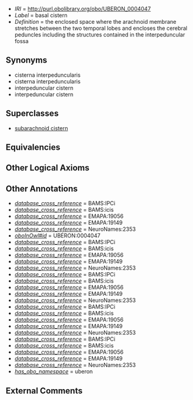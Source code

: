  * *IRI* = http://purl.obolibrary.org/obo/UBERON_0004047
 * *Label* = basal cistern
 * *Definition* = the enclosed space where the arachnoid membrane stretches between the two temporal lobes and encloses the cerebral peduncles including the structures contained in the interpeduncular fossa

## Synonyms

 * cisterna interpeduncularis
 * cisterna interpeduncularis
 * interpeduncular cistern
 * interpeduncular cistern

## Superclasses

 * [subarachnoid cistern](../../UBERON/50/UBERON_0004050.md)

## Equivalencies


## Other Logical Axioms


## Other Annotations

 * *[database_cross_reference](../../ef/oboInOwl#hasDbXref.md)* = BAMS:IPCi
 * *[database_cross_reference](../../ef/oboInOwl#hasDbXref.md)* = BAMS:icis
 * *[database_cross_reference](../../ef/oboInOwl#hasDbXref.md)* = EMAPA:19056
 * *[database_cross_reference](../../ef/oboInOwl#hasDbXref.md)* = EMAPA:19149
 * *[database_cross_reference](../../ef/oboInOwl#hasDbXref.md)* = NeuroNames:2353
 * *[oboInOwl#id](../../id/oboInOwl#id.md)* = UBERON:0004047
 * *[database_cross_reference](../../ef/oboInOwl#hasDbXref.md)* = BAMS:IPCi
 * *[database_cross_reference](../../ef/oboInOwl#hasDbXref.md)* = BAMS:icis
 * *[database_cross_reference](../../ef/oboInOwl#hasDbXref.md)* = EMAPA:19056
 * *[database_cross_reference](../../ef/oboInOwl#hasDbXref.md)* = EMAPA:19149
 * *[database_cross_reference](../../ef/oboInOwl#hasDbXref.md)* = NeuroNames:2353
 * *[database_cross_reference](../../ef/oboInOwl#hasDbXref.md)* = BAMS:IPCi
 * *[database_cross_reference](../../ef/oboInOwl#hasDbXref.md)* = BAMS:icis
 * *[database_cross_reference](../../ef/oboInOwl#hasDbXref.md)* = EMAPA:19056
 * *[database_cross_reference](../../ef/oboInOwl#hasDbXref.md)* = EMAPA:19149
 * *[database_cross_reference](../../ef/oboInOwl#hasDbXref.md)* = NeuroNames:2353
 * *[database_cross_reference](../../ef/oboInOwl#hasDbXref.md)* = BAMS:IPCi
 * *[database_cross_reference](../../ef/oboInOwl#hasDbXref.md)* = BAMS:icis
 * *[database_cross_reference](../../ef/oboInOwl#hasDbXref.md)* = EMAPA:19056
 * *[database_cross_reference](../../ef/oboInOwl#hasDbXref.md)* = EMAPA:19149
 * *[database_cross_reference](../../ef/oboInOwl#hasDbXref.md)* = NeuroNames:2353
 * *[database_cross_reference](../../ef/oboInOwl#hasDbXref.md)* = BAMS:IPCi
 * *[database_cross_reference](../../ef/oboInOwl#hasDbXref.md)* = BAMS:icis
 * *[database_cross_reference](../../ef/oboInOwl#hasDbXref.md)* = EMAPA:19056
 * *[database_cross_reference](../../ef/oboInOwl#hasDbXref.md)* = EMAPA:19149
 * *[database_cross_reference](../../ef/oboInOwl#hasDbXref.md)* = NeuroNames:2353
 * *[has_obo_namespace](../../ce/oboInOwl#hasOBONamespace.md)* = uberon

## External Comments


